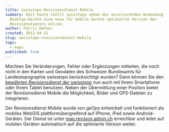```yaml
---
title: swisstopo Revisionsdienst Mobile
summary: Seit heute stellt swisstopo neben der existierenden Anwendung für
  Desktop-Geräte eine neue für mobile Geräte optimierte Version des
  Revisionsdiensts online.
author: Patric Hafner
created: 2012-04-31
slug: swisstopo-revisionsdienst-mobile
tags:
  - maps
published: true
---
```

Möchten Sie Veränderungen, Fehler oder Ergänzungen mitteilen, die noch nicht in den Karten und Geodaten des Schweizer Bundesamts für Landestopographie swisstopo berücksichtigt wurden? Dann können Sie den [bewährten Revisionsdienst der swisstopo](http://www.swisstopo.admin.ch/internet/swisstopo/de/home/apps/revatlas.html) nun auch mit Ihrem Smartphone oder Ihrem Tablet benutzen. Neben der Übermittlung einer Position bietet der Revisionsdienst Mobile die Möglichkeit, Bilder und GPS-Dateien zu integrieren.

Der Revisionsdienst Mobile wurde von geOps entwickelt und funktioniert als mobiles WebGIS plattformübergreifend auf iPhone, iPad sowie Android-Geräten. Der Dienst ist unter [map.revision.admin.ch](http://map.revision.admin.ch/) erreichbar und leitet auf mobilen Geräten automatisch auf die optimierte Version weiter.